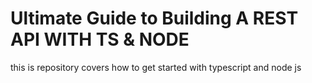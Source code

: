 # Ultimate Guide to Building A REST API WITH TS & NODE

this is repository covers how to get started with typescript and node js
